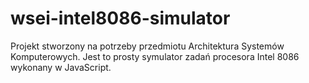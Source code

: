 # wsei-intel8086-simulator
Projekt stworzony na potrzeby przedmiotu Architektura Systemów Komputerowych.
Jest to prosty symulator zadań procesora Intel 8086 wykonany w JavaScript.
